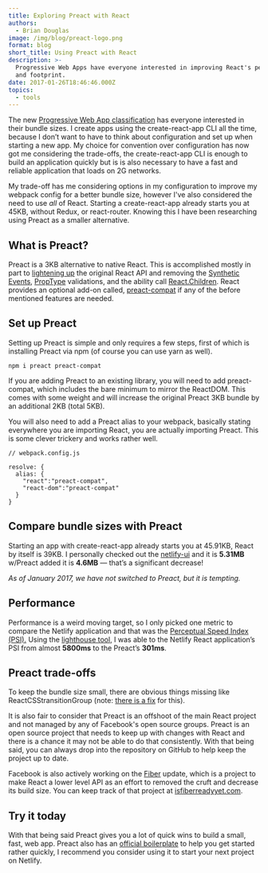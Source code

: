 ```yaml
---
title: Exploring Preact with React
authors:
  - Brian Douglas
image: /img/blog/preact-logo.png
format: blog
short_title: Using Preact with React
description: >-
  Progressive Web Apps have everyone interested in improving React's performance
  and footprint.
date: 2017-01-26T18:46:46.000Z
topics:
  - tools
---
```


The new [Progressive Web App classification](https://developers.google.com/web/progressive-web-apps/) has everyone interested in their bundle sizes. I create apps using the create-react-app CLI all the time, because I don’t want to have to think about configuration and set up when starting a new app. My choice for convention over configuration has now got me considering the trade-offs, the create-react-app CLI is enough to build an application quickly but is is also necessary to have a fast and reliable application that loads on 2G networks.

My trade-off has me considering options in my configuration to improve my webpack config for a better bundle size, however I've also considered the need to use *all* of React. Starting a create-react-app already starts you at 45KB, without Redux, or react-router. Knowing this I have been researching using Preact as a smaller alternative.

## What is Preact?

Preact is a 3KB alternative to native React. This is accomplished mostly in part to [lightening up](https://github.com/developit/preact/wiki/Differences-to-React) the original React API and removing the [Synthetic Events](https://facebook.github.io/react/docs/events.html), [PropType](https://facebook.github.io/react/docs/typechecking-with-proptypes.html) validations, and the ability call [React.Children](https://facebook.github.io/react/docs/react-api.html#react.children). React provides an optional add-on called, [preact-compat](https://github.com/developit/preact-compat) if any of the before mentioned features are needed.

## Set up Preact

Setting up Preact is simple and only requires a few steps, first of which is installing Preact via npm (of course you can use yarn as well).

    npm i preact preact-compat

If you are adding Preact to an existing library, you will need to add preact-compat, which includes the bare minimum to mirror the ReactDOM. This comes with some weight and will increase the original Preact 3KB bundle by an additional 2KB (total 5KB).

You will also need to add a Preact alias to your webpack, basically stating everywhere you are importing React, you are actually importing Preact. This is some clever trickery and works rather well.

    // webpack.config.js

    resolve: {
      alias: {
        "react":"preact-compat",
        "react-dom":"preact-compat"
      }
    }

## Compare bundle sizes with Preact

Starting an app with create-react-app already starts you at 45.91KB, React by itself is 39KB. I personally checked out the [netlify-ui](https://app.netlify.com/) and it is **5.31MB** w/Preact added it is **4.6MB** — that’s a significant decrease!

*As of January 2017, we have not switched to Preact, but it is tempting.*

## Performance

Performance is a weird moving target, so I only picked one metric to compare the Netlify application and that was the [Perceptual Speed Index (PSI).](https://www.instartlogic.com/blog/perceptual-speed-index-psi-measuring-above-fold-visual-performance-web-pages) Using the [lighthouse tool](https://developers.google.com/web/tools/lighthouse/), I was able to the Netlify React application’s PSI from almost **5800ms** to the Preact’s **301ms**.

## Preact trade-offs

To keep the bundle size small, there are obvious things missing like ReactCSStransitionGroup (note: [there is a fix](https://github.com/developit/preact-compat/issues/14) for this).

It is also fair to consider that Preact is an offshoot of the main React project and not managed by any of Facebook's open source groups. Preact is an open source project that needs to keep up with changes with React and there is a chance it may not be able to do that consistently. With that being said, you can always drop into the repository on GitHub to help keep the project up to date.

Facebook is also actively working on the [Fiber](https://github.com/acdlite/react-fiber-architecture#what-is-a-fiber) update, which is a project to make React a lower level API as an effort to removed the cruft and decrease its build size. You can keep track of that project at [isfiberreadyyet.com](http://isfiberreadyyet.com/).

## Try it today

With that being said Preact gives you a lot of quick wins to build a small, fast, web app. Preact also has an [official boilerplate](https://github.com/developit/preact-boilerplate) to help you get started rather quickly, I recommend you consider using it to start your next project on Netlify.
